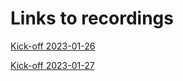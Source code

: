 # Links to recordings

[Kick-off 2023-01-26](https://www.youtube.com/watch?v=VbaJULfcHz8)

[Kick-off 2023-01-27](https://www.youtube.com/watch?v=VbaJULfcHz8)

